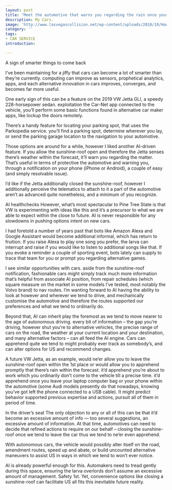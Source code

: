 ```yaml
---
layout: post
title: "Meet the automotive that warns you regarding the rain once your sunshine-roof is open"
description: My Cars.
image: 'http://www.lasvegascollision.net/wp-content/uploads/2018/10/How-to-Prepare-Your-Car-for-Fall.jpg'
category: ''
tags:
- CAR SERVICE
introduction:

---
```


A sign of smarter things to come back

I’ve been maintaining for a jiffy that cars can become a lot of smarter than they’re currently. computing can improve as sensors, prophetical analytics, apps, and each alternative innovation in cars improves, converges, and becomes far more useful.

One early sign of this can be a feature on the 2019 VW Jetta GLI, a speedy 228-horsepower sedan. exploitation the Car-Net app connected to the vehicle, you’ll perform some basic functions found in alternative car maker apps, like lockup the doors remotely.

There’s a handy feature for locating your parking spot, that uses the Parkopedia service. you’ll find a parking spot, determine wherever you lay, or send the parking garage location to the navigation to your automotive.

Those options are around for a while, however I liked another AI-driven feature. If you allow the sunshine-roof open and therefore the Jetta senses there’s weather within the forecast, it’ll warn you regarding the matter. That’s useful in terms of protective the automotive and warning you, through a notification on your phone (iPhone or Android), a couple of easy (and simply resolvable issue).

I’d like if the Jetta additionally closed the sunshine-roof, however I additionally perceive the telematics to attach to it a part of the automotive aren’t as advanced quite nonetheless, and a minimum of you recognize.

AI healthchecks
However, what’s most spectacular to Pine Tree State is that VW is experimenting with ideas like this and it’s a precursor to what we are able to expect within the close to future. AI is never responsible for any slowdowns in pushing options intent on new cars.

I had foretold a number of years past that bots like Amazon Alexa and Google Assistant would become additional informal, which has return to fruition. If you raise Alexa to play one song you prefer, the larva can interrupt and raise if you would like to listen to additional songs like that. If you evoke a reminder a couple of sporting event, bots lately can supply to trace that team for you or prompt you regarding alternative games.

I see similar opportunities with cars. aside from the sunshine-roof notification, fashionable cars might simply track much more information that’s helpful from associate AI position, from repair schedules (which square measure on the market in some models I’ve tested, most notably the Volvo brand) to nav routes. I’m wanting forward to AI having the ability to look at however and wherever we tend to drive, and mechanically customise the automotive and therefore the routes supported our preferences and what we tend to ordinarily do.

Beyond that, AI can inherit play the foremost as we tend to move nearer to the age of autonomous driving. every bit of information – the gap you’re driving, however shut you’re to alternative vehicles, the precise range of cars on the road, the weather at your current location and your destination, and many alternative factors – can all feed the AI engine. Cars can apprehend quite we tend to might probably ever track as somebody’s, and can alter options for US and recommend changes.

A future VW Jetta, as an example, would ne’er allow you to leave the sunshine-roof open within the 1st place or would allow you to apprehend promptly that there’s rain within the forecast. it’d apprehend you’re about to work which you ordinarily don’t come to the vehicle till a precise time. it’d apprehend once you leave your laptop computer bag or your phone within the automotive (some Audi models presently do that nowadays, knowing you’ve got left the phone connected to a USB cable). It might predict behavior supported previous expertise and actions, pursuit all of them in period of time.

In the driver’s seat
The only objection to any or all of this can be that it’d become an excessive amount of info — too several suggestions, an excessive amount of information. At that time, automotives can need to decide that refined actions to require on our behalf – closing the sunshine-roof once we tend to leave the car thus we tend to ne’er even apprehend.

With autonomous cars, the vehicle would possibly alter itself on the road, amendment routes, speed up and abate, or build uncounted alternative maneuvers to assist US in ways in which we tend to won’t ever notice.

AI is already powerful enough for this. Automakers need to tread gently during this space, ensuring the larva overlords don’t assume an excessive amount of management. Safety 1st. Yet, convenience options like closing a sunshine-roof can facilitate US all fits this inevitable future reality.